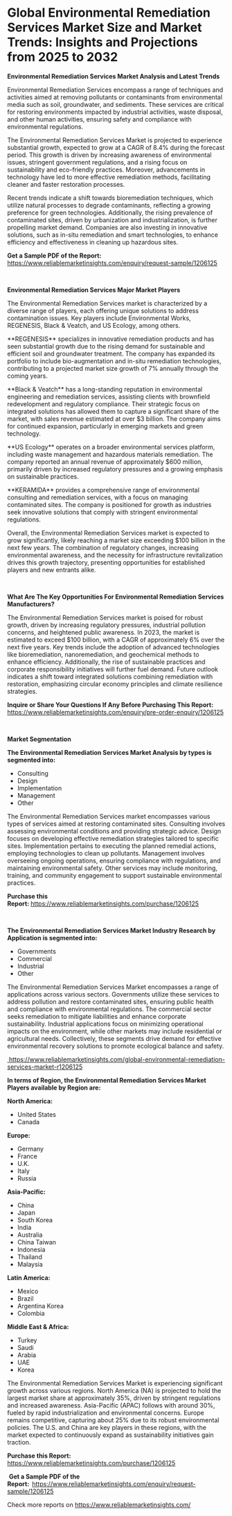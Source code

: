 <p><h1>Global Environmental Remediation Services Market Size and Market Trends: Insights and Projections from 2025 to 2032</h1></p><p><strong>Environmental Remediation Services Market Analysis and Latest Trends</strong></p>
<p><p>Environmental Remediation Services encompass a range of techniques and activities aimed at removing pollutants or contaminants from environmental media such as soil, groundwater, and sediments. These services are critical for restoring environments impacted by industrial activities, waste disposal, and other human activities, ensuring safety and compliance with environmental regulations.</p><p>The Environmental Remediation Services Market is projected to experience substantial growth, expected to grow at a CAGR of 8.4% during the forecast period. This growth is driven by increasing awareness of environmental issues, stringent government regulations, and a rising focus on sustainability and eco-friendly practices. Moreover, advancements in technology have led to more effective remediation methods, facilitating cleaner and faster restoration processes.</p><p>Recent trends indicate a shift towards bioremediation techniques, which utilize natural processes to degrade contaminants, reflecting a growing preference for green technologies. Additionally, the rising prevalence of contaminated sites, driven by urbanization and industrialization, is further propelling market demand. Companies are also investing in innovative solutions, such as in-situ remediation and smart technologies, to enhance efficiency and effectiveness in cleaning up hazardous sites.</p></p>
<p><strong>Get a Sample PDF of the Report:&nbsp;</strong> <a href="https://www.reliablemarketinsights.com/enquiry/request-sample/1206125?utm_campaign=3196&utm_medium=2&utm_source=Github&utm_content=ia&utm_term=09032025&utm_id=environmental-remediation-services">https://www.reliablemarketinsights.com/enquiry/request-sample/1206125</a></p>
<p>&nbsp;</p>
<p><strong>Environmental Remediation Services Major Market Players</strong></p>
<p><p>The Environmental Remediation Services market is characterized by a diverse range of players, each offering unique solutions to address contamination issues. Key players include Environmental Works, REGENESIS, Black & Veatch, and US Ecology, among others. </p><p>**REGENESIS** specializes in innovative remediation products and has seen substantial growth due to the rising demand for sustainable and efficient soil and groundwater treatment. The company has expanded its portfolio to include bio-augmentation and in-situ remediation technologies, contributing to a projected market size growth of 7% annually through the coming years.</p><p>**Black & Veatch** has a long-standing reputation in environmental engineering and remediation services, assisting clients with brownfield redevelopment and regulatory compliance. Their strategic focus on integrated solutions has allowed them to capture a significant share of the market, with sales revenue estimated at over $3 billion. The company aims for continued expansion, particularly in emerging markets and green technology.</p><p>**US Ecology** operates on a broader environmental services platform, including waste management and hazardous materials remediation. The company reported an annual revenue of approximately $600 million, primarily driven by increased regulatory pressures and a growing emphasis on sustainable practices. </p><p>**KERAMIDA** provides a comprehensive range of environmental consulting and remediation services, with a focus on managing contaminated sites. The company is positioned for growth as industries seek innovative solutions that comply with stringent environmental regulations.</p><p>Overall, the Environmental Remediation Services market is expected to grow significantly, likely reaching a market size exceeding $100 billion in the next few years. The combination of regulatory changes, increasing environmental awareness, and the necessity for infrastructure revitalization drives this growth trajectory, presenting opportunities for established players and new entrants alike.</p></p>
<p>&nbsp;</p>
<p><strong>What Are The Key Opportunities For Environmental Remediation Services Manufacturers?</strong></p>
<p><p>The Environmental Remediation Services market is poised for robust growth, driven by increasing regulatory pressures, industrial pollution concerns, and heightened public awareness. In 2023, the market is estimated to exceed $100 billion, with a CAGR of approximately 6% over the next five years. Key trends include the adoption of advanced technologies like bioremediation, nanoremediation, and geochemical methods to enhance efficiency. Additionally, the rise of sustainable practices and corporate responsibility initiatives will further fuel demand. Future outlook indicates a shift toward integrated solutions combining remediation with restoration, emphasizing circular economy principles and climate resilience strategies.</p></p>
<p><strong>Inquire or Share Your Questions If Any Before Purchasing This Report:</strong> <a href="https://www.reliablemarketinsights.com/enquiry/pre-order-enquiry/1206125?utm_campaign=3196&utm_medium=2&utm_source=Github&utm_content=ia&utm_term=09032025&utm_id=environmental-remediation-services">https://www.reliablemarketinsights.com/enquiry/pre-order-enquiry/1206125</a></p>
<p>&nbsp;</p>
<p><strong>Market Segmentation</strong></p>
<p><strong>The Environmental Remediation Services Market Analysis by types is segmented into:</strong></p>
<p><ul><li>Consulting</li><li>Design</li><li>Implementation</li><li>Management</li><li>Other</li></ul></p>
<p><p>The Environmental Remediation Services market encompasses various types of services aimed at restoring contaminated sites. Consulting involves assessing environmental conditions and providing strategic advice. Design focuses on developing effective remediation strategies tailored to specific sites. Implementation pertains to executing the planned remedial actions, employing technologies to clean up pollutants. Management involves overseeing ongoing operations, ensuring compliance with regulations, and maintaining environmental safety. Other services may include monitoring, training, and community engagement to support sustainable environmental practices.</p></p>
<p><strong>Purchase this Report:&nbsp;</strong><a href="https://www.reliablemarketinsights.com/purchase/1206125?utm_campaign=3196&utm_medium=2&utm_source=Github&utm_content=ia&utm_term=09032025&utm_id=environmental-remediation-services">https://www.reliablemarketinsights.com/purchase/1206125</a></p>
<p>&nbsp;</p>
<p><strong>The Environmental Remediation Services Market Industry Research by Application is segmented into:</strong></p>
<p><ul><li>Governments</li><li>Commercial</li><li>Industrial</li><li>Other</li></ul></p>
<p><p>The Environmental Remediation Services Market encompasses a range of applications across various sectors. Governments utilize these services to address pollution and restore contaminated sites, ensuring public health and compliance with environmental regulations. The commercial sector seeks remediation to mitigate liabilities and enhance corporate sustainability. Industrial applications focus on minimizing operational impacts on the environment, while other markets may include residential or agricultural needs. Collectively, these segments drive demand for effective environmental recovery solutions to promote ecological balance and safety.</p></p>
<p><a href="https://www.reliablemarketinsights.com/global-environmental-remediation-services-market-r1206125?utm_campaign=3196&utm_medium=2&utm_source=Github&utm_content=ia&utm_term=09032025&utm_id=environmental-remediation-services">&nbsp;https://www.reliablemarketinsights.com/global-environmental-remediation-services-market-r1206125</a></p>
<p><strong>In terms of Region, the Environmental Remediation Services Market Players available by Region are:</strong></p>
<p>
    <p> <strong> North America: </strong>
        <ul>
            <li>United States</li>
            <li>Canada</li>
        </ul>
        </p> 
    <p> <strong> Europe: </strong>
        <ul>
            <li>Germany</li>
            <li>France</li>
            <li>U.K.</li>
            <li>Italy</li>
            <li>Russia</li>
        </ul>
        </p> 
    <p> <strong> Asia-Pacific: </strong>
        <ul>
            <li>China</li>
            <li>Japan</li>
            <li>South Korea</li>
            <li>India</li>
            <li>Australia</li>
            <li>China Taiwan</li>
            <li>Indonesia</li>
            <li>Thailand</li>
            <li>Malaysia</li>
        </ul>
        </p> 
    <p> <strong> Latin America: </strong>
        <ul>
            <li>Mexico</li>
            <li>Brazil</li>
            <li>Argentina Korea</li>
            <li>Colombia</li>
        </ul>
        </p> 
    <p> <strong> Middle East & Africa: </strong>
        <ul>
            <li>Turkey</li>
            <li>Saudi</li>
            <li>Arabia</li>
            <li>UAE</li>
            <li>Korea</li>
        </ul>
    </p>
    </p>
<p><p>The Environmental Remediation Services Market is experiencing significant growth across various regions. North America (NA) is projected to hold the largest market share at approximately 35%, driven by stringent regulations and increased awareness. Asia-Pacific (APAC) follows with around 30%, fueled by rapid industrialization and environmental concerns. Europe remains competitive, capturing about 25% due to its robust environmental policies. The U.S. and China are key players in these regions, with the market expected to continuously expand as sustainability initiatives gain traction.</p></p>
<p><strong>Purchase this Report: </strong><a href="https://www.reliablemarketinsights.com/purchase/1206125?utm_campaign=3196&utm_medium=2&utm_source=Github&utm_content=ia&utm_term=09032025&utm_id=environmental-remediation-services">https://www.reliablemarketinsights.com/purchase/1206125</a></p>
<p>&nbsp;<strong>Get a Sample PDF of the Report:&nbsp;&nbsp;</strong><a href="https://www.reliablemarketinsights.com/enquiry/request-sample/1206125?utm_campaign=3196&utm_medium=2&utm_source=Github&utm_content=ia&utm_term=09032025&utm_id=environmental-remediation-services">https://www.reliablemarketinsights.com/enquiry/request-sample/1206125</a></p>
<p><strong></strong></p>
<p>Check more reports on <a href="https://www.reliablemarketinsights.com/?utm_campaign=3196&utm_medium=2&utm_source=Github&utm_content=ia&utm_term=09032025&utm_id=environmental-remediation-services">https://www.reliablemarketinsights.com/</a></p>